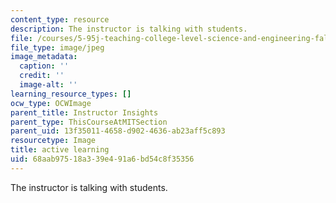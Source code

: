 ```yaml
---
content_type: resource
description: The instructor is talking with students.
file: /courses/5-95j-teaching-college-level-science-and-engineering-fall-2015/68aab97518a339e491a6bd54c8f35356_active_learning.jpg
file_type: image/jpeg
image_metadata:
  caption: ''
  credit: ''
  image-alt: ''
learning_resource_types: []
ocw_type: OCWImage
parent_title: Instructor Insights
parent_type: ThisCourseAtMITSection
parent_uid: 13f35011-4658-d902-4636-ab23aff5c893
resourcetype: Image
title: active learning
uid: 68aab975-18a3-39e4-91a6-bd54c8f35356
---
```

The instructor is talking with students.

